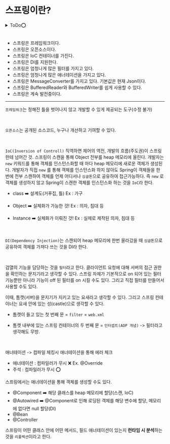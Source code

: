 # 스프링이란?

<details>
    <summary>ToDo⭕️</summary>

- [ ] 본문 리팩터링
</details>

<br>

- 스프링은 프레임워크이다.
- 스프링은 오픈소스이다.
- 스프링은 IoC 컨테이너를 가진다.
- 스프링은 DI를 지원한다.
- 스프링은 엄청나게 많은 필터를 가지고 있다.
- 스프링은 엄청나게 많은 애너테이션을 가지고 있다.
- 스프링은 MessageConverter를 가지고 있다. 기본값은 현재 Json이다.
- 스프링은 BufferedReader와 BufferedWriter를 쉽게 사용할 수 있다.
- 스프링은 계속 발전중이다.

---

`프레임워크`는 정해진 틀을 벗어나지 않고 개발할 수 있게 제공되는 도구(수정 불가)

<br>

`오픈소스`는 공개된 소스코드, 누구나 개선하고 기여할 수 있다.

<br>

`IoC(Inversion of Controll)` 직역하면 제어의 역전, 개발의 흐름(주도권)이 스프링한테 넘어간 것. 스프링이 스캔을 통해 Object 전부를 heap 메모리에 올린다. 개발자는 `new` 키워드를 통해 객체를 인스턴스화할 때 마다 heap 메모리에 새로운 객체가 생성된다. 개발자가 직접 `new` 를 통해 객체를 인스턴스화 하지 않아도 Spring이 객체들을 한 번에 전부 스캔하여 객체를 언제 어디서나 `싱글톤`으로 공유하여 접근가능하다. 즉 `new` 로 객체를 생성하지 않고 Spring이 스캔한 객체를 인스턴스화 하는 것을 `IoC`라 한다.

- class ➡️ 설계도(거푸집, 틀)
Ex : 가구

- Object ➡️ 실체화가 가능한 것!
Ex : 의자, 침대 등

- Instance ➡️ 실체화가 이뤄진 것!
Ex : 실제로 제작된 의자, 침대 등

<br>

`DI(Dependency Injection)`는 스캔되어 heap 메모리에 한번 올라갔을 때 `싱글톤`으로 공유하여 객체를 가져다 쓰는 것을 DI라 한다.

<br>

검열의 기능을 담당하는 것을 `필터`라고 한다. 클라이언트 요청에 대해 서버의 접근 권한을 확인하는 문지기라고 생각할 수 있다. 스프링 자체가 기본적으로 on 되어 있는 필터 기능뿐만 아니라 기능이 off 된 필터를 on 시킬 수도 있다. 그리고 직접 필터를 만들어서 사용할 수도 있다.

이때, 톰캣(서버)을 문지기가 지키고 있는 요새라고 생각할 수 있다. 그리고 스프링 컨테이너는 요새 안에 있는 성(castle)으로 생각할 수 있다.

- 톰캣이 들고 있는 첫 번째 문 = `filter` = `web.xml`

- 톰캣 내부에 있는 스프링 컨테이너의 두 번째 문 = `인터셉트(AOP 개념)` -> 필터라고 생각해도 무방.

<br>

애너테이션 -> 컴파일 체킹시 애너테이션을 통해 에러 체크

- 애너테이션 : 컴파일러가 무시 ❌ Ex. @Override 
- 주석 : 컴파일러가 무시 ⭕️

스프링에서는 애너테이션을 통해 객체를 생성할 수도 있다.

- @Component ➡️ 해당 클래스를 heap 메모리에 할당(스캔, IoC)
- @Autowired ➡️ @Component로 인해 로딩된 객체를 해당 변수에 할당, 메모리에 없다면 null 할당(DI)
- @Bean 
- @Controller

스프링이 어떤 클래스 안에 어떤 메서드, 필드 애너테이션이 있는지 **런타임 시 분석**하는 것을 `리플렉션`이라고 한다.